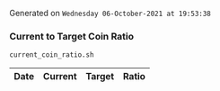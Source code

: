 Generated on `Wednesday 06-October-2021 at 19:53:38`

### Current to Target Coin Ratio
`current_coin_ratio.sh`

Date|Current|Target|Ratio
---|---|---|---
